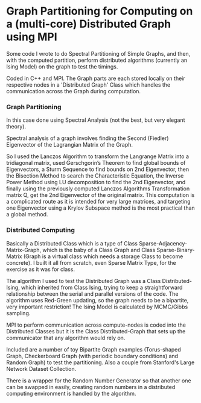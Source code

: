 # Graph Partitioning for Computing on a (multi-core) Distributed Graph using MPI

Some code I wrote to do Spectral Partitioning of Simple Graphs, and then, with the computed partition, perform distributed algorithms (currently an Ising Model) on the graph to test the timings.

Coded in C++ and MPI. The Graph parts are each stored locally on their respective nodes in a 'Distributed Graph' Class which handles the communication across the Graph during computation.

###  Graph Partitioning

In this case done using Spectral Analysis (not the best, but very elegant theory).

Spectral analysis of a graph involves finding the Second (Fiedler) Eigenvector of the Lagrangian Matrix of the Graph.   

So I used the Lanczos Algorithm to transform the Langrange Matrix into a tridiagonal matrix, used Gerschgorin’s Theorem to find global bounds of Eigenvectors, a Sturm Sequence to find bounds on 2nd Eigenvector, then the Bisection Method to search the Characteristic Equation, the Inverse Power Method using LU decomposition to find the 2nd Eigenvector, and finally using the previously computed Lanczos Algorithms Transformation matrix Q, get the 2nd Eigenvector of the original matrix.
This computation is a complicated route as it is intended for very large matrices, and targeting one Eigenvector using a Krylov Subspace method is the most practical than a global method.

### Distributed Computing

Basically a Distributed Class which is a type of Class Sparse-Adjacency-Matrix-Graph, which is the baby of a Class Graph and Class Sparse-Binary-Matrix (Graph is a virtual class which needs a storage Class to become concrete). I built it all from scratch, even Sparse Matrix Type, for the exercise as it was for class.  

The algorithm I used to test the Distributed Graph was a Class Distributed-Ising,  which inherited from Class Ising, trying to keep a straightforward relationship between the serial and parallel versions of the code. The algorithm uses Red-Green updating, so the graph needs to be a bipartite, very important restriction!  The Ising Model is calculated by MCMC/Gibbs sampling.

MPI to perform communication across compute-nodes is coded into the Distributed Classes but it is the Class Distributed-Graph that sets up the communicator that any algorithm would rely on.

Included are a number of toy Bipartite Graph examples (Torus-shaped Graph, Checkerboard Graph (with periodic boundary conditions) and Random Graph) to test the partitioning. Also a couple from Stanford's Large Network Dataset Collection.

There is a wrapper for the Random Number Generator so that another one can be swapped in easily, creating random numbers in a distributed computing environment is handled by the algorithm.
